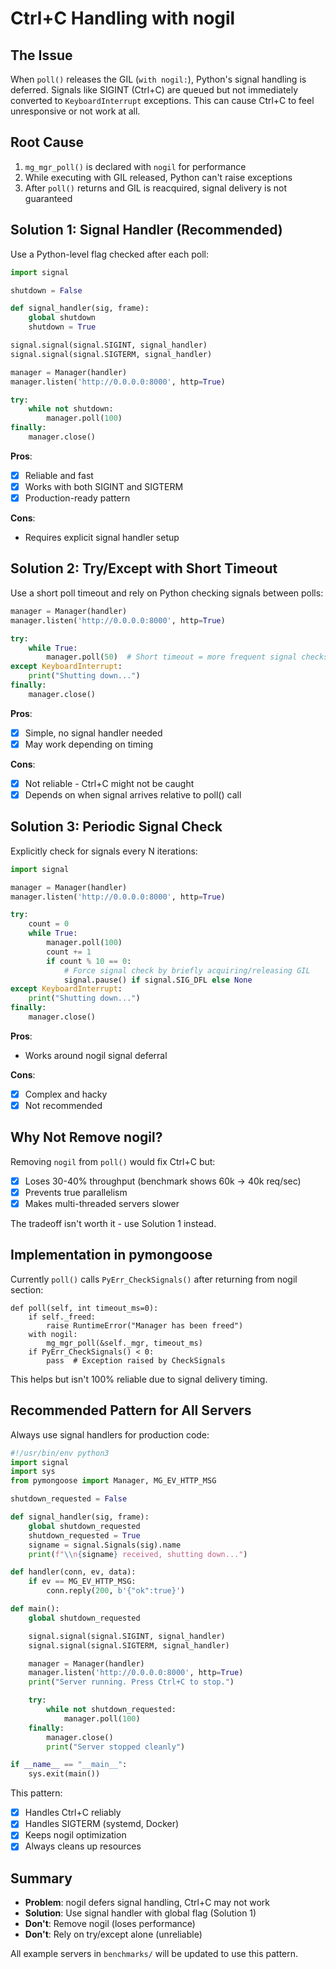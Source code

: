 # Ctrl+C Handling with nogil

## The Issue

When `poll()` releases the GIL (`with nogil:`), Python's signal handling is deferred. Signals like SIGINT (Ctrl+C) are queued but not immediately converted to `KeyboardInterrupt` exceptions. This can cause Ctrl+C to feel unresponsive or not work at all.

## Root Cause

1. `mg_mgr_poll()` is declared with `nogil` for performance
2. While executing with GIL released, Python can't raise exceptions
3. After `poll()` returns and GIL is reacquired, signal delivery is not guaranteed

## Solution 1: Signal Handler (Recommended)

Use a Python-level flag checked after each poll:

```python
import signal

shutdown = False

def signal_handler(sig, frame):
    global shutdown
    shutdown = True

signal.signal(signal.SIGINT, signal_handler)
signal.signal(signal.SIGTERM, signal_handler)

manager = Manager(handler)
manager.listen('http://0.0.0.0:8000', http=True)

try:
    while not shutdown:
        manager.poll(100)
finally:
    manager.close()
```

**Pros**:
- [x] Reliable and fast
- [x] Works with both SIGINT and SIGTERM
- [x] Production-ready pattern

**Cons**:
- Requires explicit signal handler setup

## Solution 2: Try/Except with Short Timeout

Use a short poll timeout and rely on Python checking signals between polls:

```python
manager = Manager(handler)
manager.listen('http://0.0.0.0:8000', http=True)

try:
    while True:
        manager.poll(50)  # Short timeout = more frequent signal checks
except KeyboardInterrupt:
    print("Shutting down...")
finally:
    manager.close()
```

**Pros**:
- [x] Simple, no signal handler needed
- [x] May work depending on timing

**Cons**:
- [X] Not reliable - Ctrl+C might not be caught
- [X] Depends on when signal arrives relative to poll() call

## Solution 3: Periodic Signal Check

Explicitly check for signals every N iterations:

```python
import signal

manager = Manager(handler)
manager.listen('http://0.0.0.0:8000', http=True)

try:
    count = 0
    while True:
        manager.poll(100)
        count += 1
        if count % 10 == 0:
            # Force signal check by briefly acquiring/releasing GIL
            signal.pause() if signal.SIG_DFL else None
except KeyboardInterrupt:
    print("Shutting down...")
finally:
    manager.close()
```

**Pros**:
- Works around nogil signal deferral

**Cons**:
- [X] Complex and hacky
- [X] Not recommended

## Why Not Remove nogil?

Removing `nogil` from `poll()` would fix Ctrl+C but:
- [X] Loses 30-40% throughput (benchmark shows 60k → 40k req/sec)
- [X] Prevents true parallelism
- [X] Makes multi-threaded servers slower

The tradeoff isn't worth it - use Solution 1 instead.

## Implementation in pymongoose

Currently `poll()` calls `PyErr_CheckSignals()` after returning from nogil section:

```cython
def poll(self, int timeout_ms=0):
    if self._freed:
        raise RuntimeError("Manager has been freed")
    with nogil:
        mg_mgr_poll(&self._mgr, timeout_ms)
    if PyErr_CheckSignals() < 0:
        pass  # Exception raised by CheckSignals
```

This helps but isn't 100% reliable due to signal delivery timing.

## Recommended Pattern for All Servers

Always use signal handlers for production code:

```python
#!/usr/bin/env python3
import signal
import sys
from pymongoose import Manager, MG_EV_HTTP_MSG

shutdown_requested = False

def signal_handler(sig, frame):
    global shutdown_requested
    shutdown_requested = True
    signame = signal.Signals(sig).name
    print(f"\\n{signame} received, shutting down...")

def handler(conn, ev, data):
    if ev == MG_EV_HTTP_MSG:
        conn.reply(200, b'{"ok":true}')

def main():
    global shutdown_requested

    signal.signal(signal.SIGINT, signal_handler)
    signal.signal(signal.SIGTERM, signal_handler)

    manager = Manager(handler)
    manager.listen('http://0.0.0.0:8000', http=True)
    print("Server running. Press Ctrl+C to stop.")

    try:
        while not shutdown_requested:
            manager.poll(100)
    finally:
        manager.close()
        print("Server stopped cleanly")

if __name__ == "__main__":
    sys.exit(main())
```

This pattern:
- [x] Handles Ctrl+C reliably
- [x] Handles SIGTERM (systemd, Docker)
- [x] Keeps nogil optimization
- [x] Always cleans up resources

## Summary

- **Problem**: nogil defers signal handling, Ctrl+C may not work
- **Solution**: Use signal handler with global flag (Solution 1)
- **Don't**: Remove nogil (loses performance)
- **Don't**: Rely on try/except alone (unreliable)

All example servers in `benchmarks/` will be updated to use this pattern.
